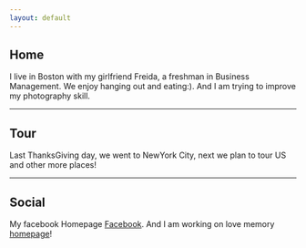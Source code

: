 ```yaml
---
layout: default
---
```


## Home

I live in Boston with my girlfriend Freida, a freshman in Business Management. We enjoy hanging out and eating:). And I am trying to improve my photography skill. 

---

## Tour

Last ThanksGiving day, we went to NewYork City, next we plan to tour US and other more places!

---

## Social

My facebook Homepage [Facebook](https://www.facebook.com/).
And I am working on love memory [homepage](https://ludanlovefang.github.io/)!

